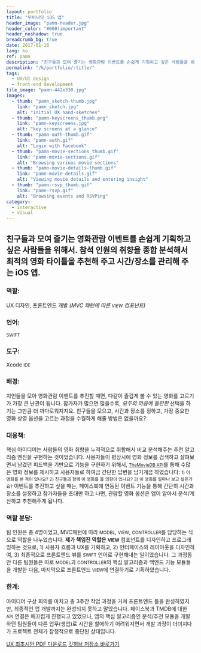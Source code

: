 ```yaml
---
layout: portfolio
title: "무비나잇 iOS 앱"
header_image: "pamn-header.jpg"
header_color: "#000!important"
header_noshadow: true
breadcrumb_bg: true
date: 2017-01-16
lang: ko
ref: pamn
description: "친구들과 모여 즐기는 영화관람 이벤트를 손쉽게 기획하고 싶은 사람들을 위해서. 참석 인원의 취향을 종합 분석해서 최적의 영화 타이틀을 추천해 주고 시간/장소를 관리해 주는 iOS 앱."
permalink: "/k/portfolio/:title/"
tags:
  - UX/UI design
  - front-end development
tile_image: "pamn-442x330.jpg"
images:
  - thumb: "pamn_sketch-thumb.jpg"
    link: "pamn_sketch.jpg"
    alt: "initial UX hand-sketches"
  - thumb: "pamn-keyscreens_thumb.png"
    link: "pamn-keyscreens.jpg"
    alt: "key screens at a glance"
  - thumb: "pamn-auth-thumb.gif"
    link: "pamn-auth.gif"
    alt: "Login with Facebook"
  - thumb: "pamn-movie-sections_thumb.gif"
    link: "pamn-movie-sections.gif"
    alt: "Browsing various movie sections"
  - thumb: "pamn-movie-details-thumb.gif"
    link: "pamn-movie-details.gif"
    alt: "Viewing movie details and entering insight"
  - thumb: "pamn-rsvp_thumb.gif"
    link: "pamn-rsvp.gif"
    alt: "Browsing events and RSVPing"
category:
  - interactive
  - visual
---
```

<section class="project-summary">
  <h1>친구들과 모여 즐기는 영화관람 이벤트를 손쉽게 기획하고 싶은 사람들을 위해서. 참석 인원의 취향을 종합 분석해서 최적의 영화 타이틀을 추천해 주고 시간/장소를 관리해 주는 iOS 앱.</h1>
  <section class="info">
    <h3>역할:</h3>
    <p>UX 디자인, 프론트엔드 개발 <em>(MVC 패턴에 따른 <small>VIEW</small> 컴포넌트)</em></p>
  </section>
  <section class="info">
    <h3>언어:</h3>
    <p><small>SWIFT</small></p>
  </section>
  <section class="info">
    <h3>도구:</h3>
    <p>Xcode <small>IDE</small></p>
  </section>
  <section class="info">
    <h3>배경:</h3>
    <p>지인들을 모아 영화관람 이벤트를 추진할 때면, 다같이 즐겁게 볼 수 있는 영화를 고르기가 가장 큰 난관이 됩니다. 참가자가 많으면 많을수록, <em>모두의 마음에 들만한</em> 선택을 하기는 그만큼 더 까다로워지지요. 친구들을 모으고, 시간과 장소를 정하고, 가장 중요한 영화 상영 옵션을 고르는 과정을 수월하게 해줄 방법은 없을까요?
    </p>
  </section>
  <section class="info">
    <h3>대응책:</h3>
    <p>핵심 아이디어는 사람들의 영화 취향을 누적적으로 취합해서 비교 분석해주는 추천 알고리즘 엔진을 구현하는 것이었습니다. 사용자들이 평상시에 영화 정보를 검색하고 살펴보면서 남겼던 피드백을 기반으로 기능을 구현하기 위해서, <small><a href="https://www.themoviedb.org/" target="_blank">TheMovieDB API</a></small>를 통해 수많은 영화 정보를 제시하고 사용자들로 하여금 간단한 답변을 남기게끔 하였습니다: <span><small>1) 이 영화를 본 적이 있나요? 2) 친구들과 함께 이 영화를 볼 의향이 있나요? 3) 이 영화를 얼마나 보고 싶은가요?</small></span> 이벤트를 추진하고 싶을 때는, 페이스북에 연동된 이벤트 기능을 통해 간단히 시간과 장소를 설정하고 참가자들을 초대만 하고 나면, 관람할 영화 옵션은 앱이 알아서 분석/계산하고 추천해주게 됩니다.
    </p>
  </section>
  <section class="info">
    <h3>역할 분담:</h3>
    <p>팀 인원은 총 4명이었고, MVC패턴에 따라 <small>MODEL</small>, <small>VIEW</small>, <small>CONTROLLER</small>를 담당하는 식으로 역할을 나누었습니다. <strong>제가 책임진 역할은</strong> <small><b>VIEW</b></small> 컴포넌트를 디자인하고 프로그래밍하는 것으로, 1) 사용자 흐름과 UX를 기획하고, 2) 인터페이스와 레이아웃을 디자인하여, 3) 최종적으로 프론트엔드 뷰를 <small>SWIFT</small> 언어로 구현해내는 일이었습니다. 그 과정동안 다른 팀원들은 따로 <small>MODEL</small>과 <small>CONTROLLER</small>의 핵심 알고리즘과 백엔드 기능 모듈들을 개발한 다음, 마지막으로 프론트엔드 <small>VIEW</small>에 연결하기로 기획하였습니다.
    </p>
  </section>
  <section class="info">
    <h3>한계:</h3>
    <p>아이디어 구상 회의를 마치고 총 3주간 작업 과정을 거쳐 프론트엔드 틀을 완성하였지만, 최종적인 앱 개발까지는 완성되지 못하고 말았습니다. 페이스북과 TMDB에 대한 <small>API</small> 연결은 매끄럽게 진행되고 있었으나, 앱의 핵심 알고리즘인 분석/추천 모듈을 개발하던 팀원들이 다른 업무(생업)로 시간을 할애하기 어려워지면서 개발 과정이 더뎌지다가 프로젝트 전체가 잠정적으로 중단된 상태입니다.    </p>
  </section>
</section>

<div class="buttons">
  <span class="unselectable">
  <a href="/download/pamn_draft_r1.pdf" title="Download initial UX draft" target="_blank">UX 최초시안 PDF 다운로드</a></span>
  <span class="unselectable"><a href="https://github.com/baadaa/plan-a-movie-night" title="GitHub repo" target="_blank">깃허브 저장소 바로가기</a></span>
</div>
